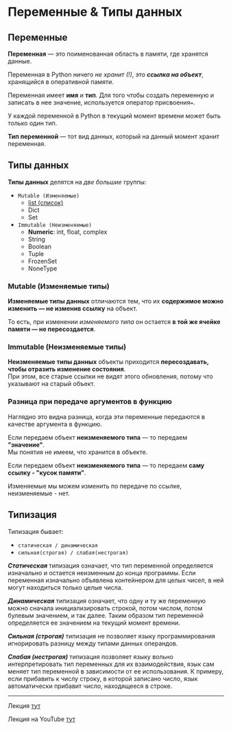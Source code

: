 # Переменные & Типы данных

## Переменные

**Переменная** — это поименованная область в памяти, где хранятся данные.

Переменная в Python ничего *не хранит (!)*, это ***ссылка на объект***, хранящийся в оперативной памяти.

Переменная имеет **имя** и **тип**. Для того чтобы создать переменную и записать в нее значение, 
используется оператор присвоения`=`. 
 
У каждой переменной в Python в текущий момент времени может быть только один тип.

**Тип переменной** — тот вид данных, который на данный момент хранит переменная.

## Типы данных

**Типы данных** делятся на *две большие* группы:
- `Mutable (Изменяемые)`
  - [list (список)](Python-List%20(Списки).md)  
  - Dict
  - Set
- `Immutable (Неизменяемые)`
  - **Numeric**: int, float, complex 
  - String
  - Boolean
  - Tuple
  - FrozenSet
  - NoneType

### Mutable (Изменяемые типы)
**Изменяемые типы данных** отличаются тем, что их 
**содержимое можно изменить — не изменив ссылку** на объект. 

То есть, при изменении *изменяемого типа* он остается **в той же ячейке памяти — не пересоздается**.

### Immutable (Неизменяемые типы)
**Неизменяемые типы данных** объекты приходится **пересоздавать, чтобы отразить 
изменение состояния**. <br>При этом, все старые ссылки не видят этого обновления, потому что указывают на старый объект. 

### Разница при передаче аргументов в функцию
Наглядно это видна разница, когда эти переменные передаются в качестве аргумента в функцию.

Если передаем объект **неизменяемого типа** — то передаем **"значение"**. <br>
Мы понятия не имеем, что хранится в объекте.

Если передаем объект **неизменяемого типа** — то передаем **саму ссылку - "кусок памяти"**. 

Изменяемые мы можем изменить по передаче по ссылке, неизменяемые - нет.

## Типизация

Типизация бывает:
- `статическая / динамическая`
- `сильная(строгая) / слабая(нестрогая)`

***Статическая*** типизация означает, что тип переменной определяется изначально и остается
неизменным до конца программы. Если переменная изначально объявлена контейнером для целых чисел,
в ней могут находиться только целые числа.

***Динамическая*** типизация означает, что одну и ту же переменную можно сначала 
инициализировать строкой, потом числом, потом булевым значением, и так далее. 
Таким образом тип переменной определяется ее значением на текущий момент времени.

***Сильная (строгая)*** типизация не позволяет языку программирования игнорировать 
разницу между типами данных операндов.

***Слабая (нестрогая)*** типизация позволяет языку вольно интерпретировать тип переменных 
для их взаимодействия, язык сам меняет тип переменной в зависимости от ее использования. 
К примеру, если прибавить к числу строку, в которой записано число, язык автоматически
прибавит число, находящееся в строке.

---
Лекция [тут](https://github.com/Bandydan/PythonX/blob/master/lesson01.md)

Лекция на YouTube [тут](https://www.youtube.com/watch?v=llrM-oI6Juw&t=155s)